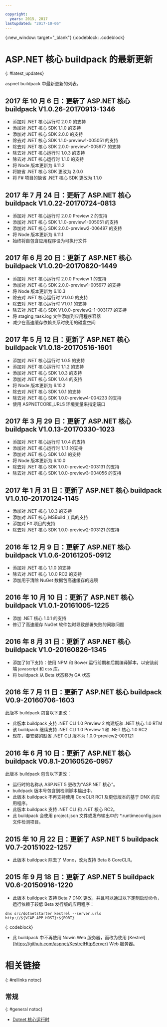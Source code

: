 ```yaml
---

copyright:
  years: 2015, 2017
lastupdated: "2017-10-06"
---
```


{:new_window: target="_blank"}
{:codeblock: .codeblock}

# ASP.NET 核心 buildpack 的最新更新
{: #latest_updates}


aspnet buildpack 中最新更新的列表。

## 2017 年 10 月 6 日：更新了 ASP.NET 核心 buildpack V1.0.26-20170913-1346
* 添加对 .NET 核心运行时 2.0.0 的支持
* 添加对 .NET 核心 SDK 1.1.0 的支持
* 添加对 .NET 核心 SDK 2.0.0 的支持
* 除去对 .NET 核心 SDK 1.1.0-preview1-005051 的支持
* 除去对 .NET 核心 SDK 2.0.0-preview1-005977 的支持
* 除去对 .NET 核心运行时 1.0.3 的支持
* 除去对 .NET 核心运行时 1.1.0 的支持
* 将 Node 版本更新为 6.11.2
* 将缺省 .NET 核心 SDK 更改为 2.0.0
* 将 F# 项目的缺省 .NET 核心 SDK 更改为 1.1.0

## 2017 年 7 月 24 日：更新了 ASP.NET 核心 buildpack V1.0.22-20170724-0813 

* 添加对 .NET 核心运行时 2.0.0 Preview 2 的支持
* 添加对 .NET 核心 SDK 1.1.0-preview1-005051 的支持
* 添加对 .NET 核心 SDK 2.0.0-preview2-006497 的支持
* 将 Node 版本更新为 6.11.1
* 始终将自包含应用程序设为可执行文件

## 2017 年 6 月 20 日：更新了 ASP.NET 核心 buildpack V1.0.20-20170620-1449

* 添加对 .NET 核心运行时 2.0.0 Preview 1 的支持
* 添加对 .NET 核心 SDK 2.0.0-preview1-005977 的支持
* 将 Node 版本更新为 6.10.3
* 除去对 .NET 核心运行时 V1.0.0 的支持
* 除去对 .NET 核心运行时 V1.0.1 的支持
* 除去对 .NET 核心 SDK V1.0.0-preview2-1-003177 的支持
* 将 staging_task.log 文件添加到应用程序容器
* 减少在高速缓存依赖关系时使用的磁盘空间

## 2017 年 5 月 12 日：更新了 ASP.NET 核心 buildpack V1.0.18-20170516-1601

* 添加对 .NET 核心运行时 1.0.5 的支持
* 添加对 .NET 核心运行时 1.1.2 的支持
* 添加对 .NET 核心 SDK 1.0.3 的支持
* 添加对 .NET 核心 SDK 1.0.4 的支持
* 将 Node 版本更新为 6.10.2
* 除去对 .NET 核心 SDK 1.0.1 的支持
* 除去对 .NET 核心 SDK 1.0.0-preview4-004233 的支持
* 使用 ASPNETCORE_URLS 环境变量来指定端口

## 2017 年 3 月 29 日：更新了 ASP.NET 核心 buildpack V1.0.13-20170330-1023

* 添加对 .NET 核心运行时 1.0.4 的支持
* 添加对 .NET 核心运行时 1.1.1 的支持
* 添加对 .NET 核心 SDK 1.0.1 的支持
* 将 Node 版本更新为 6.10.0
* 除去对 .NET 核心 SDK 1.0.0-preview2-003131 的支持
* 除去对 .NET 核心 SDK 1.0.0-preview3-004056 的支持

## 2017 年 1 月 31 日：更新了 ASP.NET 核心 buildpack V1.0.10-20170124-1145

* 添加对 .NET 核心 1.0.3 的支持
* 添加对 .NET 核心 MSBuild 工具的支持
* 添加对 F# 项目的支持
* 除去对 .NET 核心 SDK 1.0.0-preview2-003121 的支持

## 2016 年 12 月 9 日：更新了 ASP.NET 核心 buildpack V1.0.6-20161205-0912

* 添加对 .NET 核心 1.1.0 的支持
* 除去对 .NET 核心 1.0.0 RC2 的支持
* 添加用于清除 NuGet 数据包高速缓存的选项

## 2016 年 10 月 10 日：更新了 ASP.NET 核心 buildpack V1.0.1-20161005-1225

* 添加 .NET 核心 1.0.1 的支持
* 修订了高速缓存 NuGet 软件包时导致部署失败的间歇问题

## 2016 年 8 月 31 日：更新了 ASP.NET 核心 buildpack V1.0-20160826-1345

* 添加了如下支持：使用 NPM 和 Bower 运行前期和后期编译脚本，以安装前端 javascript 和 css 库。
* 将 buildpack 从 Beta 状态移为 GA 状态

## 2016 年 7 月 11 日：更新了 ASP.NET 核心 buildpack V0.9-20160706-1603

此版本 buildpack 包含以下更改：

* 此版本 buildpack 支持 .NET CLI 1.0 Preview 2 构建版和 .NET 核心 1.0 RTM
* 该 buildpack 继续支持 .NET CLI 1.0 Preview 1 和 .NET 核心 1.0 RC2
* 现在，要安装的缺省 .NET CLI 版本为 1.0.0-preview2-003121

## 2016 年 6 月 10 日：更新了 ASP.NET 核心 buildpack V0.8.1-20160526-0957

此版本 buildpack 包含以下更改：

* 运行时的名称从 ASP.NET 5 更改为“ASP.NET 核心”。
* buildpack 版本号包含到检测脚本输出中。
* 此版本 buildpack 不再支持使用 CoreCLR RC1 及更低版本的基于 DNX 的应用程序。
* 此版本 buildpack 支持 .NET CLI 和 .NET 核心 RC2。
* 此 buildpack 会使用 project.json 文件或发布输出中的 *.runtimeconfig.json 文件检测项目。

## 2015 年 10 月 22 日：更新了 ASP.NET 5 buildpack V0.7-20151022-1257

* 此版本 buildpack 除去了 Mono，改为支持 Beta 8 CoreCLR。

## 2015 年 9 月 18 日：更新了 ASP.NET 5 buildpack V0.6-20150916-1220

* 此版本 buildpack 支持 Beta 7 DNX 更改，并且可以通过以下定制启动命令，运行依赖于较低 Beta 发行版的应用程序：

```
dnx src/dotnetstarter kestrel --server.urls http://${VCAP_APP_HOST}:${PORT}
```
{: codeblock}

* 此 buildpack 中不再使用 Nowin Web 服务器，而改为使用 [Kestrel]{https://github.com/aspnet/KestrelHttpServer} Web 服务器。

# 相关链接
{: #rellinks notoc}
## 常规
{: #general notoc}
* [Dotnet 核心运行时](index.html)
